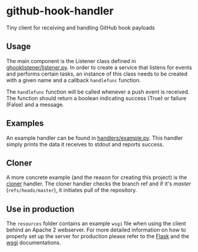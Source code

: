# github-hook-handler

Tiny client for receiving and handling GitHub hook payloads

## Usage

The main component is the Listener class defined in [ghooklistener/listener.py](ghooklistener/listener.py).
In order to create a service that listens for events and performs certain tasks, an instance of this class needs to be created with a given name and a callback `handlefunc` function.

The `handlefunc` function will be called whenever a push event is received.
The function should return a boolean indicating success (True) or failure (False) and a message.

## Examples

An example handler can be found in [handlers/example.py](handlers/example.py).
This handler simply prints the data it receives to stdout and reports success.

## Cloner

A more concrete example (and the reason for creating this project) is the [cloner](handlers/cloner.py) handler.
The cloner handler checks the branch ref and if it's *master* (`refs/heads/master`), it initiates pull of the repository.

## Use in production

The `resources` folder contains an example `wsgi` file when using the client 
behind an Apache 2 webserver. For more detailed information on how to properly
set up the server for production please refer to the [Flask](
https://flask.palletsprojects.com/en/1.1.x/deploying/mod_wsgi) and the 
[wsgi](https://modwsgi.readthedocs.io/en/develop/) documentations.
